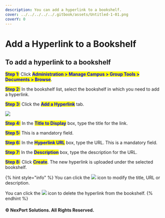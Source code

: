 ```yaml
---
description: You can add a hyperlink to a bookshelf.
cover: ../../../../../.gitbook/assets/Untitled-1-01.png
coverY: 0
---
```


# Add a Hyperlink to a Bookshelf

## To add a hyperlink to a bookshelf

<mark style="color:blue;">**Step 1:**</mark>  Click <mark style="color:blue;">**Administration > Manage Campus > Group Tools > Documents > Browse**</mark>.

<mark style="color:blue;">**Step 2:**</mark>  In the bookshelf list, select the bookshelf in which you need to add a hyperlink.

<mark style="color:blue;">**Step 3:**</mark>  Click the <mark style="color:blue;">**Add a Hyperlink**</mark> tab.

![](https://www.nexportcampus.com/Content/Guides/aweb/Content/Resources/Images/GT\_Documents/Bookshelf\_Add%20Hyperlink\_550x316.png)

<mark style="color:blue;">**Step 4:**</mark>  In the <mark style="color:blue;">**Title to Display**</mark> box, type the title for the link.

<mark style="color:blue;">**Step 5:**</mark>  This is a mandatory field.

<mark style="color:blue;">**Step 6:**</mark>  In the <mark style="color:blue;">**Hyperlink URL**</mark> box, type the URL.  This is a mandatory field.

<mark style="color:blue;">**Step 7:**</mark>  In the <mark style="color:blue;">**Description**</mark> box, type the description for the URL.

<mark style="color:blue;">**Step 8:**</mark>  Click <mark style="color:blue;">**Create**</mark>.  The new hyperlink is uploaded under the selected bookshelf.

{% hint style="info" %}
You can click the ![](https://www.nexportcampus.com/Content/Guides/aweb/Content/Resources/Images/Common\_Screens\_Icons/Edit.png) icon to modify the title, URL or description.

You can click the ![](https://www.nexportcampus.com/Content/Guides/aweb/Content/Resources/Images/Common\_Screens\_Icons/Delete.png) icon to delete the hyperlink from the bookshelf.
{% endhint %}

#### © NexPort Solutions. All Rights Reserved.
